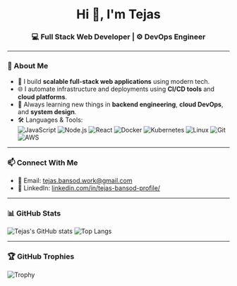 <h1 align="center">Hi 👋, I'm Tejas</h1>
<h3 align="center">💻 Full Stack Web Developer | ⚙️ DevOps Engineer</h3>

---

### 🚀 About Me

- 🔭 I build **scalable full-stack web applications** using modern tech.
- 🌐 I automate infrastructure and deployments using **CI/CD tools** and **cloud platforms**.
- 🧠 Always learning new things in **backend engineering**, **cloud DevOps**, and **system design**.
- 🛠️ Languages & Tools:  
  ![JavaScript](https://img.shields.io/badge/-JavaScript-black?style=flat-square&logo=javascript)
  ![Node.js](https://img.shields.io/badge/-Node.js-black?style=flat-square&logo=node.js)
  ![React](https://img.shields.io/badge/-React-black?style=flat-square&logo=react)
  ![Docker](https://img.shields.io/badge/-Docker-black?style=flat-square&logo=docker)
  ![Kubernetes](https://img.shields.io/badge/-Kubernetes-black?style=flat-square&logo=kubernetes)
  ![Linux](https://img.shields.io/badge/-Linux-black?style=flat-square&logo=linux)
  ![Git](https://img.shields.io/badge/-Git-black?style=flat-square&logo=git)
  ![AWS](https://img.shields.io/badge/-AWS-black?style=flat-square&logo=amazon-aws)

---

### 📫 Connect With Me

- 📧 Email: [tejas.bansod.work@gmail.com](mailto:tejas.bansod.work@gmail.com)  
- 📝 LinkedIn: [linkedin.com/in/tejas-bansod-profile/](https://linkedin.com/in/tejas-bansod-profile/)

---

### 📊 GitHub Stats

![Tejas's GitHub stats](https://github-readme-stats.vercel.app/api?username=YOUR_GITHUB_USERNAME&show_icons=true&theme=tokyonight)
![Top Langs](https://github-readme-stats.vercel.app/api/top-langs/?username=YOUR_GITHUB_USERNAME&layout=compact&theme=tokyonight)

---

### 🏆 GitHub Trophies
![Trophy](https://github-profile-trophy.vercel.app/?username=YOUR_GITHUB_USERNAME&theme=onedark)
